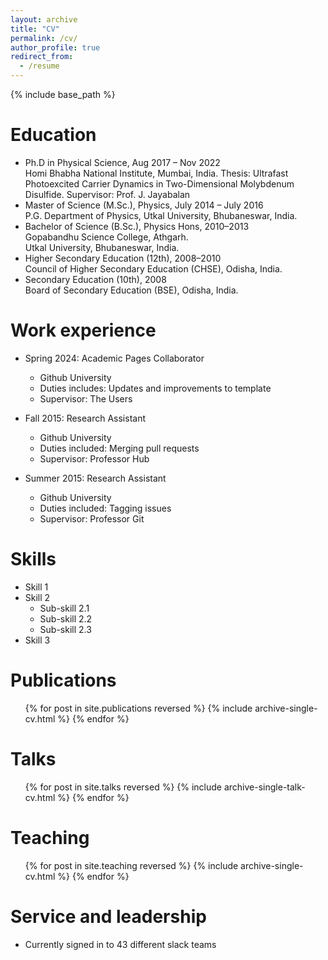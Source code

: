 ```yaml
---
layout: archive
title: "CV"
permalink: /cv/
author_profile: true
redirect_from:
  - /resume
---
```


{% include base_path %}

Education
======
* Ph.D in Physical Science, Aug 2017 – Nov 2022  
  Homi Bhabha National Institute, Mumbai, India. 
  Thesis: Ultrafast Photoexcited Carrier Dynamics in Two-Dimensional Molybdenum Disulfide.
  Supervisor: Prof. J. Jayabalan
* Master of Science (M.Sc.), Physics, July 2014 – July 2016  															
  P.G. Department of Physics, Utkal University, Bhubaneswar, India.
* Bachelor of Science (B.Sc.), Physics Hons, 2010–2013  
  Gopabandhu Science College, Athgarh.  
  Utkal University, Bhubaneswar, India.
* Higher Secondary Education (12th), 2008–2010  
  Council of Higher Secondary Education (CHSE), Odisha, India.
* Secondary Education (10th), 2008  
  Board of Secondary Education (BSE), Odisha, India.

Work experience
======
* Spring 2024: Academic Pages Collaborator
  * Github University
  * Duties includes: Updates and improvements to template
  * Supervisor: The Users

* Fall 2015: Research Assistant
  * Github University
  * Duties included: Merging pull requests
  * Supervisor: Professor Hub

* Summer 2015: Research Assistant
  * Github University
  * Duties included: Tagging issues
  * Supervisor: Professor Git
  
Skills
======
* Skill 1
* Skill 2
  * Sub-skill 2.1
  * Sub-skill 2.2
  * Sub-skill 2.3
* Skill 3

Publications
======
  <ul>{% for post in site.publications reversed %}
    {% include archive-single-cv.html %}
  {% endfor %}</ul>
  
Talks
======
  <ul>{% for post in site.talks reversed %}
    {% include archive-single-talk-cv.html  %}
  {% endfor %}</ul>
  
Teaching
======
  <ul>{% for post in site.teaching reversed %}
    {% include archive-single-cv.html %}
  {% endfor %}</ul>
  
Service and leadership
======
* Currently signed in to 43 different slack teams
